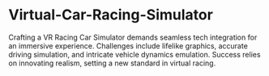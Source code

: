 # Virtual-Car-Racing-Simulator
Crafting a VR Racing Car Simulator demands seamless tech integration for an immersive experience. Challenges include lifelike graphics, accurate driving simulation, and intricate vehicle dynamics emulation. Success relies on innovating realism, setting a new standard in virtual racing.
